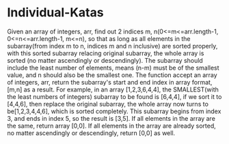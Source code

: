 # Individual-Katas
Given an array of integers, arr, find out 2 indices m, n(0<=m<=arr.length-1, 0<=n<=arr.length-1, m<=n), so that as long as all elements in the subarray(from index m to n, indices m and n inclusive) are sorted properly, with this sorted subarray relacing original subarray, the whole array is sorted (no matter ascendingly or descendingly).
The subarray should include the least number of elements, means (n-m) must be of the smallest value, and n should also be the smallest one.
The function accept an array of integers, arr, return the subarray's start and end index in array format, [m,n] as a result.
For example, in an array [1,2,3,6,4,4], the SMALLEST(with the least numbers of integers) subarray to be found is [6,4,4], if we sort it to [4,4,6], then replace the original subarray, the whole array now turns to be[1,2,3,4,4,6], which is sorted completely. This subarray begins from index 3, and ends in index 5, so the result is [3,5].
If all elements in the array are the same, return array [0,0]. If all elements in the array are already sorted, no matter ascendingly or descendingly, return [0,0] as well.
